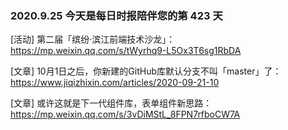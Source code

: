 ### 2020.9.25 今天是每日时报陪伴您的第 423 天

[活动] 第二届「缤纷·滨江前端技术沙龙」：<https://mp.weixin.qq.com/s/tWyrhq9-L5Ox3T6sg1RbDA>

[文章] 10月1日之后，你新建的GitHub库默认分支不叫「master」了：<https://www.jiqizhixin.com/articles/2020-09-21-10>

[文章] 或许这就是下一代组件库，表单组件新思路：<https://mp.weixin.qq.com/s/3vDiMStL_8FPN7rfboCW7A>